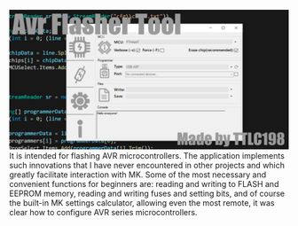 ![alt text](https://github.com/TTLC198/AvrFlasherTool/blob/master/Graphics/githubSplashScreen.jpg)
It is intended for flashing AVR microcontrollers. The application implements such innovations that I have never encountered in other projects and which greatly facilitate interaction with MK. Some of the most necessary and convenient functions for beginners are: reading and writing to FLASH and EEPROM memory, reading and writing fuses and setting bits, and of course the built-in MK settings calculator, allowing even the most remote, it was clear how to configure AVR series microcontrollers.

